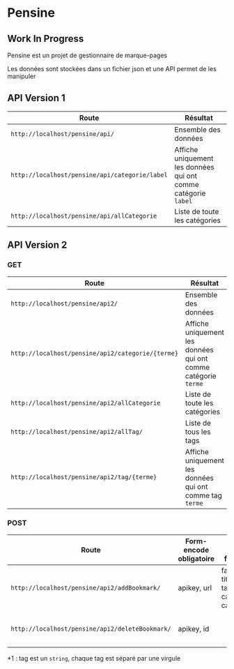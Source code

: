 # Pensine

## Work In Progress

Pensine est un projet de gestionnaire de marque-pages

Les données sont stockées dans un fichier json et une API permet de les manipuler


## API Version 1

|Route|Résultat|
|--------|-----|
|`http://localhost/pensine/api/`|Ensemble des données|
|`http://localhost/pensine/api/categorie/label`|Affiche uniquement les données qui ont comme catégorie `label`|
|`http://localhost/pensine/api/allCategorie`|Liste de toute les catégories|




## API Version 2

### GET

|Route|Résultat|
|--------|-----|
|`http://localhost/pensine/api2/`|Ensemble des données|
|`http://localhost/pensine/api2/categorie/{terme}`|Affiche uniquement les données qui ont comme catégorie `terme`|
|`http://localhost/pensine/api2/allCategorie`|Liste de toute les catégories|
|`http://localhost/pensine/api2/allTag/`|Liste de tous les tags|
|`http://localhost/pensine/api2/tag/{terme}`|Affiche uniquement les données qui ont comme tag `terme`|


### POST

|Route|Form-encode obligatoire|Form-encode facultatif|note|
|--------|-----|-----|-----|
|`http://localhost/pensine/api2/addBookmark/`|apikey, url|faviconUrl, titre, note, tag*1, categories, capture| Ajout un bookmark|
|`http://localhost/pensine/api2/deleteBookmark/`|apikey, id|| Supprime le bookmark `id`|

*1 : tag est un `string`, chaque tag est séparé par une virgule